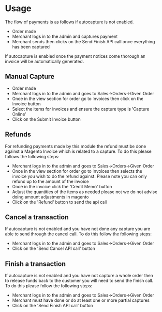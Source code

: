 # Usage

The flow of payments is as follows if autocapture is not enabled.

* Order made
* Merchant logs in to the admin and captures payment
* Merchant sends then clicks on the Send Finish API call once everything has been captured


If autocapture is enabled once the payment notices come thorough an invoice will be automatically generated.

## Manual Capture

* Order made
* Merchant logs in to the admin and goes to Sales->Orders->Given Order
* Once in the view section for order go to Invoices then click on the Invoice button
* Select the items for invoices and ensure the capture type is 'Capture Online'
* Click on the Submit Invoice button

## Refunds

For refunding payments made by this module the refund must be done against a Magento Invoice which is related to a capture. To do this please follows the following steps:

* Merchant logs in to the admin and goes to Sales->Orders->Given Order
* Once in the view section for order go to Invoices then selects the invoice you wish to do the refund against. Please note you can only refund up to the amount of the invoice
* Once in the invoice click the 'Credit Memo' button
* Adjust the quantities of the items as needed please not we do not advise doing amount adjustments in magento
* Click on the 'Refund' button to send the api call

## Cancel a transaction

If autocapture is not enabled and you have not done any capture you are able to send through the cancel call. To do this follow the following steps:

* Merchant logs in to the admin and goes to Sales->Orders->Given Order
* Click on the 'Send Cancel API call' button

## Finish a transaction
If autocapture is not enabled and you have not capture a whole order then to release funds back to the customer you will need to send the finish call. To do this please follow the following steps:

* Merchant logs in to the admin and goes to Sales->Orders->Given Order
* Merchant must have done or do at least one or more partial captures
* Click on the 'Send Finish API call' button